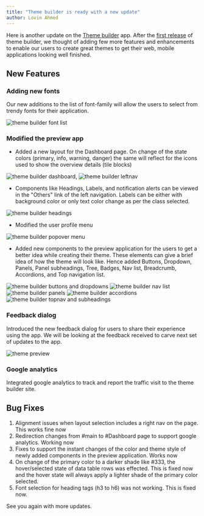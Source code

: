 ```yaml
---
title: "Theme builder is ready with a new update"
author: Lovin Ahmed
---
```


Here is another update on the [Theme builder](https://apps.wavemakeronline.com/Theme_Builder/#/Dashboard) app. After the [first release](/learn/blog/2020/06/01/build-themes-without-any-coding) of theme builder, we thought of adding few more features and enhancements to enable our users to create great themes to get their web, mobile applications looking well finished.  

<!-- truncate -->

## New Features

### Adding new fonts 

Our new additions to the list of font-family will allow the users to select from trendy fonts for their application.

![theme builder font list](/learn/assets/theme-builder-font-list.png)

### Modified the preview app

* Added a new layout for the Dashboard page. On change of the state colors (primary, info, warning, danger) the same will reflect for the icons used to show the overview details (tile blocks)

![theme builder dashboard](/learn/assets/theme-builder-dashboard-page.png),  ![theme builder leftnav](/learn/assets/theme-builder-left-navigation.png)


* Components like Headings, Labels, and notification alerts can be viewed in the "Others" link of the left navigation. Labels can be either with background color or only text color change as per the class selected.

![theme builder headings](/learn/assets/theme-builder-headings.png)


* Modified the user profile menu

![theme builder popover menu](/learn/assets/theme-builder-popover-menu.png)


* Added new components to the preview application for the users to get a better idea while creating their theme. These elements can give a brief idea of how the theme will look like. Hence added Buttons, Dropdown, Panels, Panel subheadings, Tree, Badges, Nav list, Breadcrumb, Accordions, and Top navigation list.

![theme builder buttons and dropdowns](/learn/assets/theme-builder-buttons.png)
![theme builder nav list](/learn/assets/theme-builder-navlist.png)
![theme builder panels](/learn/assets/theme-builder-panels.png)
![theme builder accordions ](/learn/assets/theme-builder-accordions.png)
![theme builder topnav and subheadings](/learn/assets/theme-builder-topnav.png)



### Feedback dialog

Introduced the new feedback dialog for users to share their experience using the app. We will be looking at the feedback received to carve next set of updates to the app.

![theme preview](/learn/assets/theme-builder-feedback.png)

### Google analytics

Integrated google analytics to track and report the traffic visit to the theme builder site.

## Bug Fixes

1. Alignment issues when layout selection includes a right nav on the page. This works fine now
2. Redirection changes from #main to #Dashboard page to support google analytics. Working now
3. Fixes to support the instant changes of the color and theme style of newly added components in the preview application. Works now
4. On change of the primary color to a darker shade like #333, the hover/selected state of data table rows was effected. This is fixed now and the hover state will always apply a lighter shade of the primary color selected. 
5. Font selection for heading tags (h3 to h6) was not working. This is fixed now.


See you again with more updates.

